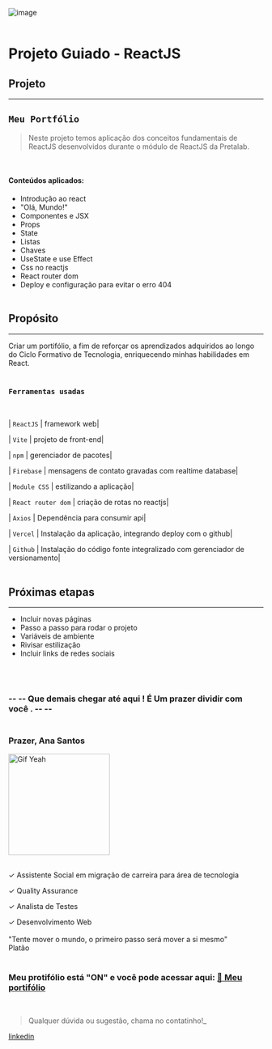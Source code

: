 ![image](https://media3.giphy.com/media/HLB0nLA36GCCo6JuB5/200w.webp?cid=ecf05e473lbd5245tf9dx5jnmdvq5oy5e90j2vvaslvxxv6k&rid=200w.webp&ct=g)
<br /><br />

# Projeto Guiado - ReactJS
## Projeto
-----
## `Meu Portfólio`

> Neste projeto temos aplicação dos conceitos fundamentais de ReactJS desenvolvidos durante o módulo de ReactJS da Pretalab.
<br/>

#### Conteúdos aplicados:

* Introdução ao react
* "Olá, Mundo!"
* Componentes e JSX
* Props
* State
* Listas  
* Chaves
* UseState e use Effect
* Css no reactjs
* React router dom
* Deploy e configuração para evitar o erro 404
<br/><br/>

## Propósito
---

Criar um  portifólio, a fim de reforçar os aprendizados adquiridos ao longo do Ciclo Formativo de Tecnologia, enriquecendo minhas habilidades em React.
<br/><br/>

### `Ferramentas usadas`

<br/>

| `ReactJS` | framework web|<p>
| `Vite` | projeto de front-end|<p>
| `npm` | gerenciador de pacotes|<p>
| `Firebase` | mensagens de contato gravadas com realtime database|<p>
| `Module CSS` | estilizando a aplicação|<p>
| `React router dom` | criação de rotas no reactjs|<p>
| `Axios` | Dependência para consumir api|<p>
| `Vercel` | Instalação da aplicação, integrando deploy com o github|<p>
| `Github` | Instalação do código fonte integralizado com gerenciador de versionamento|
<br/><br/>

## Próximas etapas
---
* Incluir novas páginas
* Passo a passo para rodar o projeto
* Variáveis de ambiente
* Rivisar estilização
* Incluir links de redes sociais 

<br/><br/>
<h3>-- -- Que demais chegar até aqui ! É Um prazer dividir com você . -- --
<br/><br/>



### Prazer, Ana Santos

<img src="https://scontent.fbel15-1.fna.fbcdn.net/v/t39.30808-6/318728002_5730321660356486_8091427962016954583_n.jpg?_nc_cat=100&ccb=1-7&_nc_sid=730e14&_nc_eui2=AeELHr6qEBPXZEwYubVkhbW2VbvJUFsX53FVu8lQWxfncTGIr-HCBHO2oWFYoga3Y2x9oWaNgzx5GebKn9HiPHIK&_nc_ohc=T6dIf6vau9IAX-BRqh1&_nc_ht=scontent.fbel15-1.fna&oh=00_AfAiOzFqK-AJYq6iWb1CuqNBLQtamYb59hBMBNY2LmDs1Q&oe=639AFB49" alt="Gif Yeah" width="200"> 
<br/><br/>

✓ Assistente Social em migração de carreira para área de tecnologia

✓ Quality Assurance

✓ Analista de Testes

✓ Desenvolvimento Web
<br/><br/>
"Tente mover o mundo, o primeiro passo será mover a si mesmo"<br/>
Platão 
<br/><br/>
### Meu protifólio está "ON" e você pode acessar aqui: [ 💜 Meu portifólio](https://projeto-final-react-pretalab-wmgb.vercel.app/contato)
<br/>

>Qualquer dúvida ou sugestão, chama no contatinho!_

[linkedin](https://www.linkedin.com/in/claudiasantosqa/)


